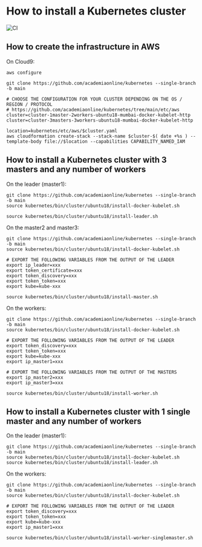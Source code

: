 # How to install a Kubernetes cluster
![CI](https://github.com/academiaonline/kubernetes/workflows/CI/badge.svg?branch=main)

## How to create the infrastructure in AWS
On Cloud9:
```
aws configure

git clone https://github.com/academiaonline/kubernetes --single-branch -b main

# CHOOSE THE CONFIGURATION FOR YOUR CLUSTER DEPENDING ON THE OS / REGION / PROTOCOL
# https://github.com/academiaonline/kubernetes/tree/main/etc/aws
cluster=cluster-1master-2workers-ubuntu18-mumbai-docker-kubelet-http
cluster=cluster-3masters-3workers-ubuntu18-mumbai-docker-kubelet-http

location=kubernetes/etc/aws/$cluster.yaml
aws cloudformation create-stack --stack-name $cluster-$( date +%s ) --template-body file://$location --capabilities CAPABILITY_NAMED_IAM
```

## How to install a Kubernetes cluster with 3 masters and any number of workers
On the leader (master1):
```
git clone https://github.com/academiaonline/kubernetes --single-branch -b main
source kubernetes/bin/cluster/ubuntu18/install-docker-kubelet.sh

source kubernetes/bin/cluster/ubuntu18/install-leader.sh
```
On the master2 and master3:
```
git clone https://github.com/academiaonline/kubernetes --single-branch -b main
source kubernetes/bin/cluster/ubuntu18/install-docker-kubelet.sh

# EXPORT THE FOLLOWING VARIABLES FROM THE OUTPUT OF THE LEADER
export ip_leader=xxx
export token_certificate=xxx
export token_discovery=xxx
export token_token=xxx
export kube=kube-xxx

source kubernetes/bin/cluster/ubuntu18/install-master.sh
```
On the workers:
```
git clone https://github.com/academiaonline/kubernetes --single-branch -b main
source kubernetes/bin/cluster/ubuntu18/install-docker-kubelet.sh

# EXPORT THE FOLLOWING VARIABLES FROM THE OUTPUT OF THE LEADER
export token_discovery=xxx
export token_token=xxx
export kube=kube-xxx
export ip_master1=xxx

# EXPORT THE FOLLOWING VARIABLES FROM THE OUTPUT OF THE MASTERS
export ip_master2=xxx
export ip_master3=xxx

source kubernetes/bin/cluster/ubuntu18/install-worker.sh
```

## How to install a Kubernetes cluster with 1 single master and any number of workers
On the leader (master1):
```
git clone https://github.com/academiaonline/kubernetes --single-branch -b main
source kubernetes/bin/cluster/ubuntu18/install-docker-kubelet.sh
source kubernetes/bin/cluster/ubuntu18/install-leader.sh
```
On the workers:
```
git clone https://github.com/academiaonline/kubernetes --single-branch -b main
source kubernetes/bin/cluster/ubuntu18/install-docker-kubelet.sh

# EXPORT THE FOLLOWING VARIABLES FROM THE OUTPUT OF THE LEADER
export token_discovery=xxx
export token_token=xxx
export kube=kube-xxx
export ip_master1=xxx

source kubernetes/bin/cluster/ubuntu18/install-worker-singlemaster.sh
```
